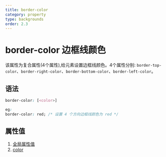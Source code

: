 ```yaml
---
title: border-color
category: property
type: backgrounds
order: 2.3
---
```


# border-color 边框线颜色

该属性为复合属性(4个属性),给元素设置边框线颜色。4个属性分别: `border-top-color`、`border-right-color`、`border-bottom-color`、`border-left-color`。

## 语法

```css
border-color: [<color>]

eg:
border-color: red; /* 设置 4 个方向边框线颜色为 red */
```

## 属性值

1. [全局属性值](/front-end/CSS/values#anchor-值类型)
1. [color](/front-end/CSS/values#anchor-值类型)
